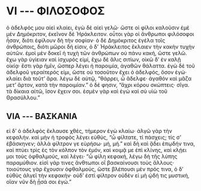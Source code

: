 
# VI --- ΦΙΛΟΣΟΦΟΣ

ὁ ἀδελφός μου αἰεὶ κλαίει, ἐγὼ δὲ αἰεὶ
γελῶ· ὥστε οἱ φίλοι καλοῦσιν ἐμὲ μὲν Δημόκριτον,
ἐκεῖνον δὲ Ἡράκλειτον. οὗτοι γὰρ οἱ ἄνθρωποι
φιλόσοφοι ἦσαν, διότι ἐφίλουν δὴ τὴν σοφίαν· ὁ δὲ
Δημόκριτος ἐγέλα τοῖς ἀνθρώποις, διότι μῶροι δή
εἰσιν, ὁ δ’ Ἡράκλειτος ἔκλαιεν τὴν κακὴν τυχὴν αὐτῶν.
ἐμοὶ μὲν δοκεῖ ἡ τυχὴ τῶν ἀνθρώπων οὐ πάνυ κακή,
ὥστε γελῶ. ἔχω γὰρ ὑγίειαν καὶ ἰσχυρός εἰμί, ἔχω
δὲ ἅλις σιτίων, οἰκῶ δ’ ἐν καλῇ οἰκίᾳ· ἔστι γὰρ ἡμῖν,
ὥσπερ λέγει ἡ παροιμία, ἀγαθῶν θάλαττα. ἐγὼ δὲ
τοῦ ἀδελφοῦ γεραίτερός εἰμι, ὥστε οὐ τοσοῦτον ἔχει
ὁ ἀδελφός, ὅσον ἐγώ· κλαίει διὰ τοῦτ’ ἄρα. λέγω
δὲ αὐτῷ, “θάρρει, ὦ ἄδελφε· ἀγαθὸν καὶ μᾶζα μετ’
ἄρτον, κατὰ τὴν παροιμίαν.” ὁ δέ φησιν, “ἄχρι κόρου
σκώπτεις· σῖγα. τὰ δίκαια αἰτῶ, ἴσον ἔχειν σοι.
ἐσμὲν γὰρ καὶ ἐγὼ καὶ σὺ υἱὼ τοῦ Θρασύλλου.”

## VIΑ --- ΒΑΣΚΑΝΙΑ

εἰ δ’ ὁ ἀδελφὸς ἔκλαυσε χθές, τήμερον ἐγὼ κλαίω·
ἀλγῶ γὰρ τὴν κεφαλήν. καὶ μὴν ἡ τροφὸς λέγει
εὐθύς, “ὦ φίλτατε, τί πάσχεις; τίς σ’ ἐβάσκηνεν;
ἀλλὰ φίλτρον γε εὑρήσω· μή, μή.” καὶ δὴ καὶ
ᾄδει ἐπῳδήν τινα, καὶ πτύει τρὶς ἐς τὸν κόλπον τὸν
ἐμόν, καὶ κοιμᾷ με ἐπὶ κλίνης, καὶ κλῄει μοι τοὺς
ὀφθαλμούς, καὶ λέγει· “ὦ φίλη κεφακή, λέγω δὴ τῆς
λύπης παραμύθιον. εἰσὶ γάρ τινες ἄνθτωποι οἳ
βασκαίνουσι τοὺς ἄλλους· τοιούτους γὰρ ἔχουσιν
ὀφθαλμούς, ὥστε βλέπουσι μὲν πρός τινα, ὁ δ’ εὐθὺς
ἀλγεῖ τὴν κεφακήν· οὐδ’ ἐστὶ φίλτρον οὐδὲν εἰ μὴ
ᾠδή τις μυστική, οἵαν νῦν δὴ ᾖσά σοι ἐγώ.”

